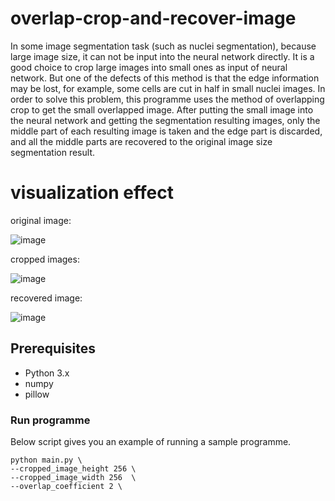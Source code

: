 # overlap-crop-and-recover-image
In some image segmentation task (such as nuclei segmentation), because large image size, it can not be input into the neural network directly. It is a good choice to crop large images into small ones as input of neural network. But one of the defects of this method is that the edge information may be lost, for example, some cells are cut in half in small nuclei images. In order to solve this problem, this programme uses the method of overlapping crop to get the small overlapped image. After putting the small image into the neural network and getting the segmentation resulting images, only the middle part of each resulting image is taken and the edge part is discarded, and all the middle parts are recovered to the original image size segmentation result.
# visualization effect
original image:

![image](https://github.com/flyingdingding/overlap-crop-and-recover-image/blob/master/test_images/resize_2.png)

cropped images:

![image](https://github.com/flyingdingding/overlap-crop-and-recover-image/blob/master/test_images/resize_3.jpg)

recovered image:

![image](https://github.com/flyingdingding/overlap-crop-and-recover-image/blob/master/test_images/resize_2.png)

## Prerequisites
- Python 3.x
- numpy
- pillow

### Run programme
Below script gives you an example of running a sample programme.
```
python main.py \
--cropped_image_height 256 \
--cropped_image_width 256  \
--overlap_coefficient 2 \
```
